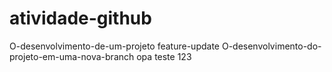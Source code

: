 # atividade-github
O-desenvolvimento-de-um-projeto
feature-update
O-desenvolvimento-do-projeto-em-uma-nova-branch
opa teste 123